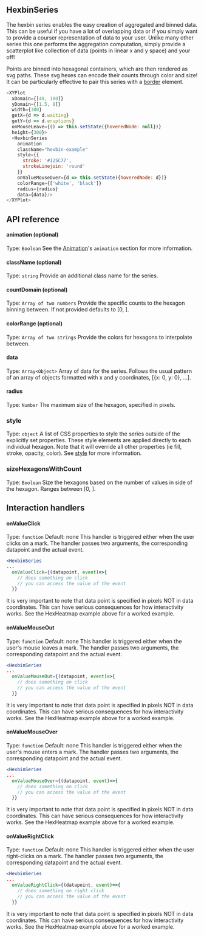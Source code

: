 ## HexbinSeries

The hexbin series enables the easy creation of aggregated and binned data. This can be useful if you have a lot of overlapping data or if you simply want to provide a courser representation of data to your user. Unlike many other series this one performs the aggregation computation, simply provide a scatterplot like collection of data (points in linear x and y space) and your off!


<!-- INJECT:"HexbinSizeExampleWithLink" -->


Points are binned into hexagonal containers, which are then rendered as svg paths. These svg hexes can encode their counts through color and size! It can be particularly effective to pair this series with a [border](borders.md) element.

```javascript
<XYPlot
  xDomain={[40, 100]}
  yDomain={[1.5, 8]}
  width={300}
  getX={d => d.waiting}
  getY={d => d.eruptions}
  onMouseLeave={() => this.setState({hoveredNode: null})}
  height={300}>
  <HexbinSeries
    animation
    className="hexbin-example"
    style={{
      stroke: '#125C77',
      strokeLinejoin: 'round'
    }}
    onValueMouseOver={d => this.setState({hoveredNode: d})}
    colorRange={['white', 'black']}
    radius={radius}
    data={data}/>
</XYPlot>
```

<!-- INJECT:"HexHeatmapWithLink" -->

## API reference

#### animation (optional)  
Type: `Boolean`
See the [Animation](animation.md)'s `animation` section for more information.

#### className (optional)
Type: `string`
Provide an additional class name for the series.

#### countDomain (optional)
Type: `Array of two numbers`
Provide the specific counts to the hexagon binning between. If not provided defaults to [0, <max number of cells in a binning>].

#### colorRange (optional)
Type: `Array of two strings`
Provide the colors for hexagons to interpolate between.

#### data
Type: `Array<Object>`
Array of data for the series. Follows the usual pattern of an array of objects formatted with x and y coordinates, [{x: 0, y: 0}, ...].

#### radius
Type: `Number`
The maximum size of the hexagon, specified in pixels.

### style
Type: `object`
A list of CSS properties to style the series outside of the explicitly set properties. These style elements are applied directly to each individual hexagon. Note that it will override all other properties (ie fill, stroke, opacity, color). See [style](style.md) for more information.

### sizeHexagonsWithCount
Type: `Boolean`
Size the hexagons based on the number of values in side of the hexagon. Ranges between [0, <radius prop>].

## Interaction handlers
#### onValueClick
Type: `function`
Default: none
This handler is triggered either when the user clicks on a mark.
The handler passes two arguments, the corresponding datapoint and the actual event.
```jsx
<HexbinSeries
...
  onValueClick={(datapoint, event)=>{
    // does something on click
    // you can access the value of the event
  }}
```
It is very important to note that data point is specified in pixels NOT in data coordinates. This can have serious consequences for how interactivity works. See the HexHeatmap example above for a worked example.

#### onValueMouseOut
Type: `function`
Default: none
This handler is triggered either when the user's mouse leaves a mark.
The handler passes two arguments, the corresponding datapoint and the actual event.
```jsx
<HexbinSeries
...
  onValueMouseOut={(datapoint, event)=>{
    // does something on click
    // you can access the value of the event
  }}
```
It is very important to note that data point is specified in pixels NOT in data coordinates. This can have serious consequences for how interactivity works. See the HexHeatmap example above for a worked example.

#### onValueMouseOver
Type: `function`
Default: none
This handler is triggered either when the user's mouse enters a mark.
The handler passes two arguments, the corresponding datapoint and the actual event.
```jsx
<HexbinSeries
...
  onValueMouseOver={(datapoint, event)=>{
    // does something on click
    // you can access the value of the event
  }}
```
It is very important to note that data point is specified in pixels NOT in data coordinates. This can have serious consequences for how interactivity works. See the HexHeatmap example above for a worked example.

#### onValueRightClick
Type: `function`
Default: none
This handler is triggered either when the user right-clicks on a mark.
The handler passes two arguments, the corresponding datapoint and the actual event.
```jsx
<HexbinSeries
...
  onValueRightClick={(datapoint, event)=>{
    // does something on right click
    // you can access the value of the event
  }}
```
It is very important to note that data point is specified in pixels NOT in data coordinates. This can have serious consequences for how interactivity works. See the HexHeatmap example above for a worked example.
